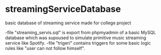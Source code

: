 # streamingServiceDatabase
basic database of streaming service made for college project 


-file "streaming_servis.sql" is export from phpmyadmin of a basic MySQL database which was supoused to simulate primitive music streaming service like Spotify.
-file "trigeri" contains triggers for some basic logic rules like "user can not follow himself".
